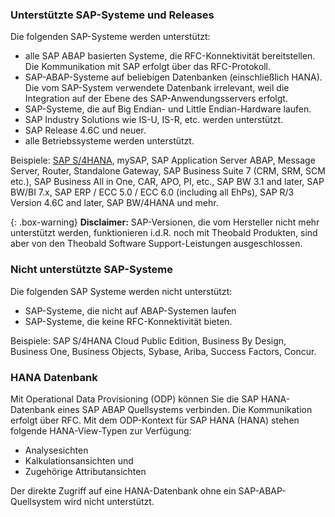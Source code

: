 
### Unterstützte SAP-Systeme und Releases

Die folgenden SAP-Systeme werden unterstützt:
- alle SAP ABAP basierten Systeme, die RFC-Konnektivität bereitstellen.
Die Kommunikation mit SAP erfolgt über das RFC-Protokoll. 
- SAP-ABAP-Systeme auf beliebigen Datenbanken (einschließlich HANA).
Die vom SAP-System verwendete Datenbank irrelevant, weil die Integration auf der Ebene des SAP-Anwendungsservers erfolgt.
- SAP-Systeme, die auf Big Endian- und Little Endian-Hardware laufen.
- SAP Industry Solutions wie IS-U, IS-R, etc. werden unterstützt.
- SAP Release 4.6C und neuer.
- alle Betriebssysteme werden unterstützt.

Beispiele:
[SAP S/4HANA](https://kb.theobald-software.com/sap/supported-sap-and-hana-versions-by-theobald-software-products), mySAP, SAP Application Server ABAP, Message Server, Router, Standalone Gateway, SAP Business Suite 7 (CRM, SRM, SCM etc.), SAP Business All in One, CAR, APO, PI, etc., SAP BW 3.1 and later, SAP BW/BI 7.x, SAP ERP / ECC 5.0 / ECC 6.0 (including all EhPs), SAP R/3 Version 4.6C and later, SAP BW/4HANA und mehr.
 
{: .box-warning}
**Disclaimer:** SAP-Versionen, die vom Hersteller nicht mehr unterstützt werden, funktionieren i.d.R. noch mit Theobald Produkten, sind aber von den Theobald Software Support-Leistungen ausgeschlossen.

### Nicht unterstützte SAP-Systeme
Die folgenden SAP Systeme werden nicht unterstützt:
- SAP-Systeme, die nicht auf ABAP-Systemen laufen 
- SAP-Systeme, die keine RFC-Konnektivität bieten.
 
Beispiele:
SAP S/4HANA Cloud Public Edition, Business By Design, Business One, Business Objects, Sybase, Ariba, Success Factors, Concur.

### HANA Datenbank
Mit Operational Data Provisioning (ODP) können Sie die SAP HANA-Datenbank eines SAP ABAP Quellsystems verbinden. 
Die Kommunikation erfolgt über RFC. 
Mit dem ODP-Kontext für SAP HANA (HANA) stehen folgende HANA-View-Typen zur Verfügung:
- Analysesichten
- Kalkulationsansichten und
- Zugehörige Attributansichten

Der direkte Zugriff auf eine HANA-Datenbank ohne ein SAP-ABAP-Quellsystem wird nicht unterstützt.

